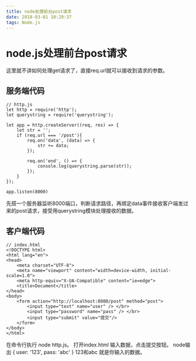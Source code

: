 ```yaml
---
title: node处理前台post请求
date: 2018-03-01 10:29:37
tags: Node.js
---
```

# node.js处理前台post请求
这里就不讲如何处理get请求了，直接req.url就可以接收到请求的参数。
<!--more-->

## 服务端代码 
```
// http.js
let http = require('http');
let querystring = require('querystring');

let app = http.createServer((req, res) => {
    let str = '';
    if (req.url === '/post'){
        req.on('data', (data) => {
            str += data;
        });

        req.on('end', () => {
            console.log(querystring.parse(str));
        });
    }
});

app.listen(8000)
```
先搭一个服务器监听8000端口，判断请求路径，再绑定data事件接收客户端发过来的post请求，接受用querystring模块处理接收的数据。

## 客户端代码
```
// index.html
<!DOCTYPE html>
<html lang="en">
<head>
    <meta charset="UTF-8">
    <meta name="viewport" content="width=device-width, initial-scale=1.0">
    <meta http-equiv="X-UA-Compatible" content="ie=edge">
    <title>Document</title>
</head>
<body>
    <form action="http://localhost:8000/post" method="post">
        <input type="text" name="user" /> </br>
        <input type="password" name="pass" /> </br>
        <input type="submit" value="提交"/>
    </form>
</body>
</html>
```
在命令行执行 node http.js。
打开index.html 输入数据，点击提交按钮。
node输出 { user: '123', pass: 'abc' }  123和abc 就是你输入的数据。